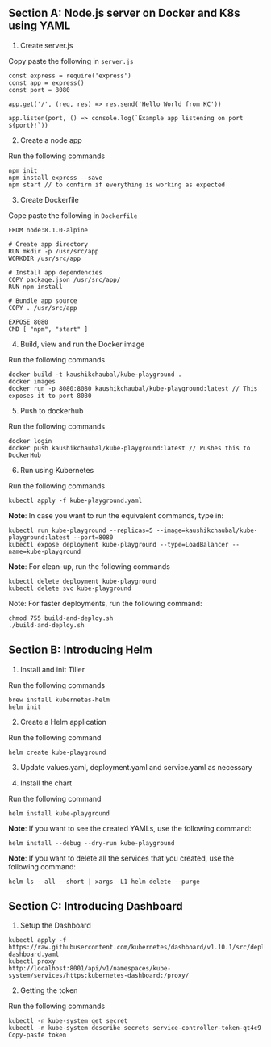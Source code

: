 ## Section A: Node.js server on Docker and K8s using YAML

1. Create server.js

Copy paste the following in `server.js`

```
const express = require('express')
const app = express()
const port = 8080

app.get('/', (req, res) => res.send('Hello World from KC'))

app.listen(port, () => console.log(`Example app listening on port ${port}!`))
```

2. Create a node app

Run the following commands

```
npm init
npm install express --save
npm start // to confirm if everything is working as expected
```

3. Create Dockerfile

Cope paste the following in `Dockerfile`

```
FROM node:8.1.0-alpine

# Create app directory
RUN mkdir -p /usr/src/app
WORKDIR /usr/src/app

# Install app dependencies
COPY package.json /usr/src/app/
RUN npm install

# Bundle app source
COPY . /usr/src/app

EXPOSE 8080
CMD [ "npm", "start" ]
```

4. Build, view and run the Docker image

Run the following commands

```
docker build -t kaushikchaubal/kube-playground .
docker images
docker run -p 8080:8080 kaushikchaubal/kube-playground:latest // This exposes it to port 8080
```

5. Push to dockerhub

Run the following commands

```
docker login
docker push kaushikchaubal/kube-playground:latest // Pushes this to DockerHub
```

6. Run using Kubernetes

Run the following commands

```
kubectl apply -f kube-playground.yaml 
```

**Note**: In case you want to run the equivalent commands, type in:

```
kubectl run kube-playground --replicas=5 --image=kaushikchaubal/kube-playground:latest --port=8080
kubectl expose deployment kube-playground --type=LoadBalancer --name=kube-playground
```

**Note**: For clean-up, run the following commands

```
kubectl delete deployment kube-playground
kubectl delete svc kube-playground
```

Note: For faster deployments, run the following command:

```
chmod 755 build-and-deploy.sh
./build-and-deploy.sh
```

## Section B: Introducing Helm

1. Install and init Tiller

Run the following commands

```
brew install kubernetes-helm
helm init
```

2. Create a Helm application

Run the following command

```
helm create kube-playground
```

3. Update values.yaml, deployment.yaml and service.yaml as necessary

4. Install the chart

Run the following command

```
helm install kube-playground
```

**Note**: If you want to see the created YAMLs, use the following command:

```
helm install --debug --dry-run kube-playground
```

**Note**: If you want to delete all the services that you created, use the following command:

```
helm ls --all --short | xargs -L1 helm delete --purge
```

## Section C: Introducing Dashboard

1. Setup the Dashboard

```
kubectl apply -f https://raw.githubusercontent.com/kubernetes/dashboard/v1.10.1/src/deploy/recommended/kubernetes-dashboard.yaml
kubectl proxy
http://localhost:8001/api/v1/namespaces/kube-system/services/https:kubernetes-dashboard:/proxy/
```

2. Getting the token

Run the following commands

```
kubectl -n kube-system get secret
kubectl -n kube-system describe secrets service-controller-token-qt4c9  
Copy-paste token
```


